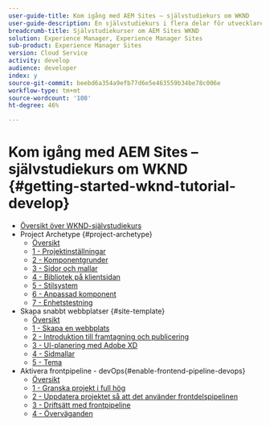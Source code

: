 ```yaml
---
user-guide-title: Kom igång med AEM Sites – självstudiekurs om WKND
user-guide-description: En självstudiekurs i flera delar för utvecklare som är nya inom AEM. Implementera en AEM-sajt för ett fiktivt livsstilsmärke, WKND. Aktivera frontend-pipeline för att påskynda utvecklingen till distributionscykeln.
breadcrumb-title: Självstudiekurser om AEM Sites WKND
solution: Experience Manager, Experience Manager Sites
sub-product: Experience Manager Sites
version: Cloud Service
activity: develop
audience: developer
index: y
source-git-commit: beebd6a354a9efb77d6e5e463559b34be78c006e
workflow-type: tm+mt
source-wordcount: '108'
ht-degree: 46%

---
```



# Kom igång med AEM Sites – självstudiekurs om WKND {#getting-started-wknd-tutorial-develop}

+ [Översikt över WKND-självstudiekurs](overview.md)
+ Project Archetype {#project-archetype}
   + [Översikt](./project-archetype/overview.md)
   + [1 - Projektinställningar](./project-archetype/project-setup.md)
   + [2 - Komponentgrunder](./project-archetype/component-basics.md)
   + [3 - Sidor och mallar](./project-archetype/pages-templates.md)
   + [4 - Bibliotek på klientsidan](./project-archetype/client-side-libraries.md)
   + [5 - Stilsystem](./project-archetype/style-system.md)
   + [6 - Anpassad komponent](./project-archetype/custom-component.md)
   + [7 - Enhetstestning](./project-archetype/unit-testing.md)
+ Skapa snabbt webbplatser {#site-template}
   + [Översikt](./site-template/overview.md)
   + [1 - Skapa en webbplats](./site-template/create-site.md)
   + [2 - Introduktion till framtagning och publicering](./site-template/author-content-publish.md)
   + [3 - UI-planering med Adobe XD](./site-template/ui-planning-adobe-xd.md)
   + [4 - Sidmallar](./site-template/page-templates.md)
   + [5 - Tema](./site-template/theming.md)
+ Aktivera frontpipeline - devOps{#enable-frontend-pipeline-devops}
   + [Översikt](./enable-frontend-pipeline/overview.md)
   + [1 - Granska projekt i full hög](./enable-frontend-pipeline/review-uifrontend-module.md)
   + [2 - Uppdatera projektet så att det använder frontdelspipelinen](./enable-frontend-pipeline/update-project.md)
   + [3 - Driftsätt med frontpipeline](./enable-frontend-pipeline/create-frontend-pipeline.md)
   + [4 - Överväganden](./enable-frontend-pipeline/considerations.md)

